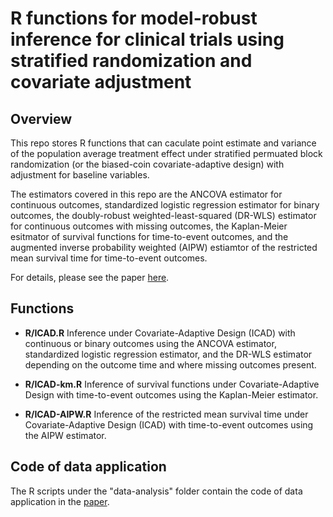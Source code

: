 # R functions for model-robust inference for clinical trials using stratified randomization and covariate adjustment

## Overview

This repo stores R functions that can caculate point estimate and variance of the population average treatment effect under stratified permuated block randomization (or the biased-coin covariate-adaptive design) with adjustment for baseline variables. 

The estimators covered in this repo are the ANCOVA estimator for continuous outcomes, standardized logistic regression estimator for binary outcomes, the doubly-robust weighted-least-squared (DR-WLS) estimator for continuous outcomes with missing outcomes, the Kaplan-Meier esitmator of survival functions for time-to-event outcomes, and the augmented inverse probability weighted (AIPW) estiamtor of the restricted mean survival time for time-to-event outcomes.

For details, please see the paper [here](https://arxiv.org/abs/1910.13954).

## Functions

- __R/ICAD.R__ Inference under Covariate-Adaptive Design (ICAD) with continuous or binary outcomes using the ANCOVA estimator, standardized logistic regression estimator, and the DR-WLS estimator depending on the outcome time and where missing outcomes present.

- __R/ICAD-km.R__  Inference of survival functions under Covariate-Adaptive Design with time-to-event outcomes using the Kaplan-Meier estimator.

- __R/ICAD-AIPW.R__ Inference of the restricted mean survival time under Covariate-Adaptive Design (ICAD) with time-to-event outcomes using the AIPW estimator.

## Code of data application

The R scripts under the "data-analysis" folder contain the code of data application in the [paper](https://arxiv.org/abs/1910.13954).
